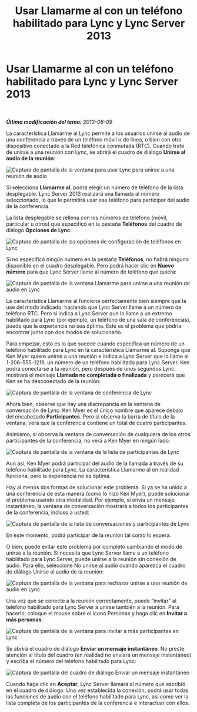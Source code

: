 ﻿---
title: Usar Llamarme al con un teléfono habilitado para Lync y Lync Server 2013
TOCTitle: Usar Llamarme al con un teléfono habilitado para Lync y Lync Server 2013
ms:assetid: 975a1df8-a159-4aa4-a991-5972a535998e
ms:mtpsurl: https://technet.microsoft.com/es-es/library/Dn383570(v=OCS.15)
ms:contentKeyID: 56559136
ms.date: 01/07/2017
mtps_version: v=OCS.15
ms.translationtype: HT
---

# Usar Llamarme al con un teléfono habilitado para Lync y Lync Server 2013

 

_**Última modificación del tema:** 2013-08-09_

La característica Llamarme al Lync permite a los usuarios unirse al audio de una conferencia a través de un teléfono móvil o de línea, o bien con otro dispositivo conectado a la Red telefónica conmutada (RTC). Cuando trate de unirse a una reunión con Lync, se abrirá el cuadro de diálogo **Unirse al audio de la reunión**:

![Captura de pantalla de la ventana para usar Lync para unirse a una reunión de audio](images/Dn383570.e28f17f0-9f17-44ef-b893-f4ef132f47ac(OCS.15).png "Captura de pantalla de la ventana para usar Lync para unirse a una reunión de audio")

Si selecciona **Llamarme al**, podrá elegir un número de teléfono de la lista desplegable. Lync Server 2013 realizará una llamada al número seleccionado, lo que le permitirá usar ese teléfono para participar del audio de la conferencia.

La lista desplegable se rellena con los números de teléfono (móvil, particular u otros) que especificó en la pestaña **Teléfonos** del cuadro de diálogo **Opciones de Lync**:

![Captura de pantalla de las opciones de configuración de teléfonos en Lync](images/Dn383570.03d2f25d-49e2-47b4-b1e9-b1614fc0c11c(OCS.15).png "Captura de pantalla de las opciones de configuración de teléfonos en Lync")

Si no especificó ningún número en la pestaña **Teléfonos**, no habrá ninguno disponible en el cuadro desplegable. Pero podrá hacer clic en **Nuevo número** para que Lync Server llame al número de teléfono que quiera:

![Captura de pantalla de la ventana Llamarme para unirse a una reunión de audio en Lync](images/Dn383570.27f2ac7a-cc1c-465c-b145-202ad03af4f2(OCS.15).png "Captura de pantalla de la ventana Llamarme para unirse a una reunión de audio en Lync")

La característica Llamarme al funciona perfectamente bien siempre que la use del modo indicado: haciendo que Lync Server llame a un número de teléfono RTC. Pero si indica a Lync Server que lo llame a un extremo habilitado para Lync (por ejemplo, un teléfono de una sala de conferencias), puede que la experiencia no sea óptima. Este es el problema que podría encontrar junto con dos modos de solucionarlo.

Para empezar, esto es lo que sucede cuando especifica un número de un teléfono habilitado para Lync en la característica Llamarme al. Suponga que Ken Myer quiere unirse a una reunión e indica a Lync Server que lo llame al 1-206-555-1219, un número de un teléfono habilitado para Lync Server. Ken podrá conectarse a la reunión, pero después de unos segundos Lync mostrará el mensaje **Llamada no completada o finalizada** y parecerá que Ken se ha desconectado de la reunión:

![Captura de pantalla de la ventana de conferencia de Lync](images/Dn383570.c2a81727-8751-41b5-946a-03a1b75b9d95(OCS.15).png "Captura de pantalla de la ventana de conferencia de Lync")

Ahora bien, observe que hay una discrepancia en la ventana de conversación de Lync. Ken Myer es el único nombre que aparece debajo del encabezado **Participantes**. Pero si observa la barra de título de la ventana, verá que la conferencia contiene un total de cuatro participantes.

Asimismo, si observa la ventana de conversación de cualquiera de los otros participantes de la conferencia, no verá a Ken Myer en ningún lado:

![Captura de pantalla de la ventana de la lista de participantes de Lync](images/Dn383570.fa5990cf-2694-402c-ac06-946aa66b6837(OCS.15).png "Captura de pantalla de la ventana de la lista de participantes de Lync")

Aun así, Ken Myer podrá participar del audio de la llamada a través de su teléfono habilitado para Lync. La característica Llamarme al en realidad funciona, pero la experiencia no es óptima.

Hay al menos dos formas de solucionar este problema. Si ya se ha unido a una conferencia de esta manera (como lo hizo Ken Myer), puede solucionar el problema usando otra modalidad. Por ejemplo, si envía un mensaje instantáneo, la ventana de conversación mostrará a todos los participantes de la conferencia, incluso a usted:

![Captura de pantalla de la lista de conversaciones y participantes de Lync](images/Dn383570.9b5ff6d6-9f73-467c-99a7-ef3aa8bd7e7a(OCS.15).png "Captura de pantalla de la lista de conversaciones y participantes de Lync")

En este momento, podrá participar de la reunión tal como lo espera.

O bien, puede evitar este problema por completo cambiando el modo de unirse a la reunión. Si necesita que Lync Server llame a un teléfono habilitado para Lync Server, puede unirse a la reunión sin conexión de audio. Para ello, seleccione No unirse al audio cuando aparezca el cuadro de diálogo Unirse al audio de la reunión:

![Captura de pantalla de la ventana para rechazar unirse a una reunión de audio en Lync](images/Dn383570.280a148d-cce5-4b02-87f9-9f78f17a81c1(OCS.15).png "Captura de pantalla de la ventana para rechazar unirse a una reunión de audio en Lync")

Una vez que se conecte a la reunión correctamente, puede “invitar” al teléfono habilitado para Lync Server a unirse también a la reunión. Para hacerlo, coloque el mouse sobre el icono Personas y haga clic en **Invitar a más personas**:

![Captura de pantalla de la ventana para invitar a más participantes en Lync](images/Dn383570.69b81b29-d1d2-4ed3-acb6-e37dd18e3d86(OCS.15).png "Captura de pantalla de la ventana para invitar a más participantes en Lync")

Se abrirá el cuadro de diálogo **Enviar un mensaje instantáneo**. No preste atención al título del cuadro (en realidad no enviará un mensaje instantáneo) y escriba el número del teléfono habilitado para Lync:

![Captura de pantalla del cuadro de diálogo Enviar un mensaje instantáneo](images/Dn383570.cd67a3f0-06d8-41ba-a808-c067f64bec9f(OCS.15).png "Captura de pantalla del cuadro de diálogo Enviar un mensaje instantáneo")

Cuando haga clic en **Aceptar**, Lync Server llamará al número que escribió en el cuadro de diálogo. Una vez establecida la conexión, podrá usar todas las funciones de audio con el teléfono habilitado para Lync, así como ver la lista completa de los participantes de la conferencia e interactuar con ellos.

